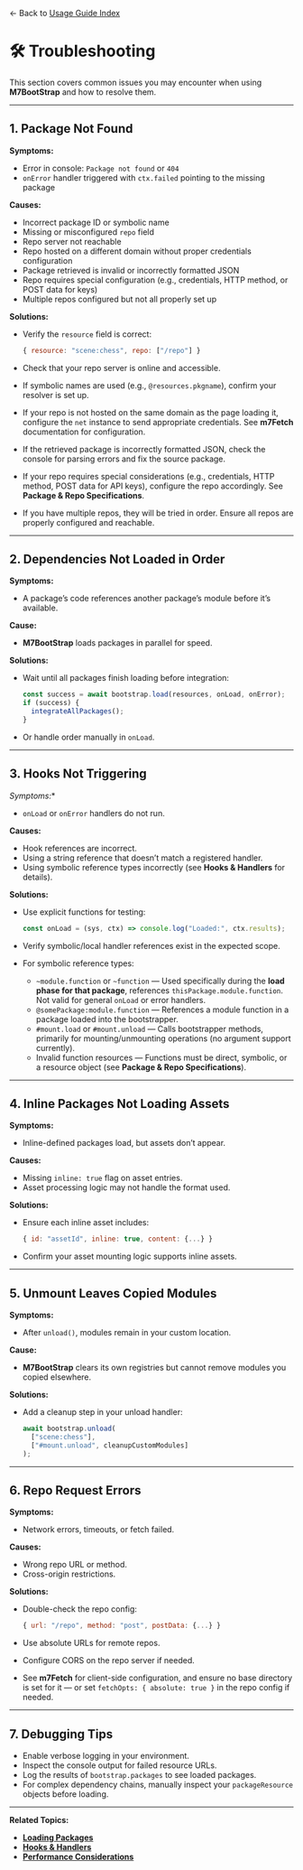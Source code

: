 ← Back to [Usage Guide Index](TOC.md)

# 🛠 Troubleshooting

This section covers common issues you may encounter when using **M7BootStrap** and how to resolve them.

---

## 1. Package Not Found

**Symptoms:**

* Error in console: `Package not found` or `404`
* `onError` handler triggered with `ctx.failed` pointing to the missing package

**Causes:**

* Incorrect package ID or symbolic name
* Missing or misconfigured `repo` field
* Repo server not reachable
* Repo hosted on a different domain without proper credentials configuration
* Package retrieved is invalid or incorrectly formatted JSON
* Repo requires special configuration (e.g., credentials, HTTP method, or POST data for keys)
* Multiple repos configured but not all properly set up

**Solutions:**

* Verify the `resource` field is correct:

  ```js
  { resource: "scene:chess", repo: ["/repo"] }
  ```
* Check that your repo server is online and accessible.
* If symbolic names are used (e.g., `@resources.pkgname`), confirm your resolver is set up.
* If your repo is not hosted on the same domain as the page loading it, configure the `net` instance to send appropriate credentials. See **m7Fetch** documentation for configuration.
* If the retrieved package is incorrectly formatted JSON, check the console for parsing errors and fix the source package.
* If your repo requires special considerations (e.g., credentials, HTTP method, POST data for API keys), configure the repo accordingly. See **Package & Repo Specifications**.
* If you have multiple repos, they will be tried in order. Ensure all repos are properly configured and reachable.

---

## 2. Dependencies Not Loaded in Order

**Symptoms:**

* A package’s code references another package’s module before it’s available.

**Cause:**

* **M7BootStrap** loads packages in parallel for speed.

**Solutions:**

* Wait until all packages finish loading before integration:

  ```js
  const success = await bootstrap.load(resources, onLoad, onError);
  if (success) {
    integrateAllPackages();
  }
  ```
* Or handle order manually in `onLoad`.

---

## 3. Hooks Not Triggering

*Symptoms:**

* `onLoad` or `onError` handlers do not run.

**Causes:**

* Hook references are incorrect.
* Using a string reference that doesn’t match a registered handler.
* Using symbolic reference types incorrectly (see **Hooks & Handlers** for details).

**Solutions:**

* Use explicit functions for testing:

  ```js
  const onLoad = (sys, ctx) => console.log("Loaded:", ctx.results);
  ```
* Verify symbolic/local handler references exist in the expected scope.
* For symbolic reference types:

  * `~module.function` or `~function` — Used specifically during the **load phase for that package**, references `thisPackage.module.function`. Not valid for general `onLoad` or error handlers.
  * `@somePackage:module.function` — References a module function in a package loaded into the bootstrapper.
  * `#mount.load` or `#mount.unload` — Calls bootstrapper methods, primarily for mounting/unmounting operations (no argument support currently).
  * Invalid function resources — Functions must be direct, symbolic, or a resource object (see **Package & Repo Specifications**).

---

## 4. Inline Packages Not Loading Assets

**Symptoms:**

* Inline-defined packages load, but assets don’t appear.

**Causes:**

* Missing `inline: true` flag on asset entries.
* Asset processing logic may not handle the format used.

**Solutions:**

* Ensure each inline asset includes:

  ```js
  { id: "assetId", inline: true, content: {...} }
  ```
* Confirm your asset mounting logic supports inline assets.

---

## 5. Unmount Leaves Copied Modules

**Symptoms:**

* After `unload()`, modules remain in your custom location.

**Cause:**

* **M7BootStrap** clears its own registries but cannot remove modules you copied elsewhere.

**Solutions:**

* Add a cleanup step in your unload handler:

  ```js
  await bootstrap.unload(
    ["scene:chess"],
    ["#mount.unload", cleanupCustomModules]
  );
  ```

---

## 6. Repo Request Errors

**Symptoms:**

* Network errors, timeouts, or fetch failed.

**Causes:**

* Wrong repo URL or method.
* Cross-origin restrictions.

**Solutions:**

* Double-check the repo config:

  ```js
  { url: "/repo", method: "post", postData: {...} }
  ```
* Use absolute URLs for remote repos.
* Configure CORS on the repo server if needed.
* See **m7Fetch** for client-side configuration, and ensure no base directory is set for it — or set `fetchOpts: { absolute: true }` in the repo config if needed.
---

## 7. Debugging Tips

* Enable verbose logging in your environment.
* Inspect the console output for failed resource URLs.
* Log the results of `bootstrap.packages` to see loaded packages.
* For complex dependency chains, manually inspect your `packageResource` objects before loading.

---

**Related Topics:**

* **[Loading Packages](LOADING_PACKAGES.md)**
* **[Hooks & Handlers](HOOKS_AND_HANDLERS.md)**
* **[Performance Considerations](PERFORMANCE.md)**
